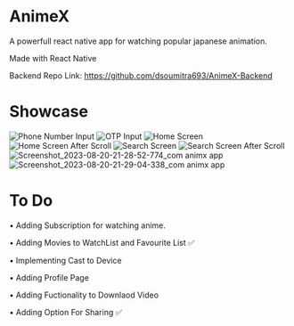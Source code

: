 # AnimeX
A powerfull react native app for watching popular japanese animation.

Made with React Native 

Backend Repo Link: https://github.com/dsoumitra693/AnimeX-Backend

# Showcase
![Phone Number Input](https://github.com/dsoumitra693/AnimeX/assets/73629855/97940297-fc36-41e3-a570-7480338fc96d)   ![OTP Input](https://github.com/dsoumitra693/AnimeX/assets/73629855/a2666e54-803d-4d3d-8379-d1b2c082000c)   ![Home Screen](https://github.com/dsoumitra693/AnimeX/assets/73629855/1d15b67e-96c4-4293-a512-ee73c1815efa)
![Home Screen After Scroll](https://github.com/dsoumitra693/AnimeX/assets/73629855/92aae200-3d40-48c6-b7be-d4e68bf95ace)   ![Search Screen](https://github.com/dsoumitra693/AnimeX/assets/73629855/025dc2b9-e7eb-4968-92df-992ad8552eb0)  ![Search Screen After Scroll](https://github.com/dsoumitra693/AnimeX/assets/73629855/761524a7-d584-4df5-b086-767befafdba2)   ![Screenshot_2023-08-20-21-28-52-774_com animx app](https://github.com/dsoumitra693/AnimeX/assets/73629855/dfbd2866-c936-4ac6-8adb-990d9774ccb5)   ![Screenshot_2023-08-20-21-29-04-338_com animx app](https://github.com/dsoumitra693/AnimeX/assets/73629855/fdba77f9-b503-45c1-8bfb-e9b30b8b26df)







# To Do

• Adding Subscription for watching anime.

• Adding Movies to WatchList and Favourite List ✅

• Implementing Cast to Device

• Adding Profile Page

• Adding Fuctionality to Downlaod Video

• Adding Option For Sharing ✅
